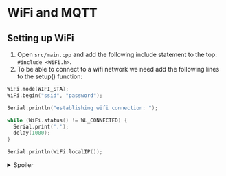 # WiFi and MQTT
## Setting up WiFi
1. Open `src/main.cpp` and add the following include statement to the top: `#include <WiFi.h>`.
2. To be able to connect to a wifi network we need add the following lines to the setup() function:
```cpp
WiFi.mode(WIFI_STA);
WiFi.begin("ssid", "password");

Serial.println("establishing wifi connection: ");

while (WiFi.status() != WL_CONNECTED) {
  Serial.print('.');
  delay(1000);
}

Serial.println(WiFi.localIP());
```

<details>
  <summary>Spoiler</summary>

```cpp
#include <Arduino.h>
#include <WiFi.h>

void setup() {
  Serial.begin(9600);

  WiFi.mode(WIFI_STA);
  WiFi.begin("ssid", "password");

  Serial.println("establishing wifi connection: ");

  while (WiFi.status() != WL_CONNECTED) {
    Serial.print('.');
    delay(1000);
  }

  Serial.println(WiFi.localIP());
}

void loop() {
  Serial.println("This is a triumph");

  delay(2000);
}
```
</details>
